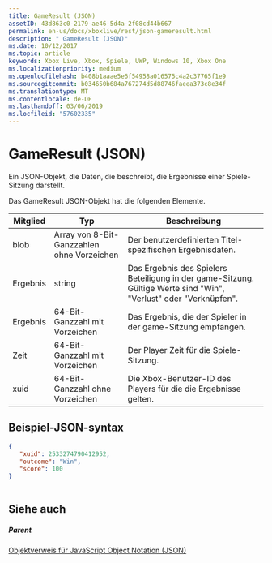 ```yaml
---
title: GameResult (JSON)
assetID: 43d863c0-2179-ae46-5d4a-2f08cd44b667
permalink: en-us/docs/xboxlive/rest/json-gameresult.html
description: " GameResult (JSON)"
ms.date: 10/12/2017
ms.topic: article
keywords: Xbox Live, Xbox, Spiele, UWP, Windows 10, Xbox One
ms.localizationpriority: medium
ms.openlocfilehash: b408b1aaae5e6f54958a016575c4a2c37765f1e9
ms.sourcegitcommit: b034650b684a767274d5d88746faeea373c8e34f
ms.translationtype: MT
ms.contentlocale: de-DE
ms.lasthandoff: 03/06/2019
ms.locfileid: "57602335"
---
```

# <a name="gameresult-json"></a>GameResult (JSON)
Ein JSON-Objekt, die Daten, die beschreibt, die Ergebnisse einer Spiele-Sitzung darstellt. 
<a id="ID4EN"></a>

  
 
Das GameResult JSON-Objekt hat die folgenden Elemente.
 
| Mitglied| Typ| Beschreibung| 
| --- | --- | --- | 
| blob| Array von 8-Bit-Ganzzahlen ohne Vorzeichen| Der benutzerdefinierten Titel-spezifischen Ergebnisdaten.| 
| Ergebnis| string| Das Ergebnis des Spielers Beteiligung in der game-Sitzung. Gültige Werte sind "Win", "Verlust" oder "Verknüpfen". | 
| Ergebnis| 64-Bit-Ganzzahl mit Vorzeichen| Das Ergebnis, die der Spieler in der game-Sitzung empfangen.| 
| Zeit| 64-Bit-Ganzzahl mit Vorzeichen| Der Player Zeit für die Spiele-Sitzung.| 
| xuid| 64-Bit-Ganzzahl ohne Vorzeichen| Die Xbox-Benutzer-ID des Players für die die Ergebnisse gelten.| 
  
<a id="ID4EPC"></a>

 
## <a name="sample-json-syntax"></a>Beispiel-JSON-syntax
 

```json
{
   "xuid": 2533274790412952,
   "outcome": "Win",
   "score": 100
}
    
```

  
<a id="ID4EYC"></a>

 
## <a name="see-also"></a>Siehe auch
 
<a id="ID4E1C"></a>

 
##### <a name="parent"></a>Parent 

[Objektverweis für JavaScript Object Notation (JSON)](atoc-xboxlivews-reference-json.md)

   